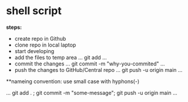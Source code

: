 # shell script

**steps:**
* create repo in Github
* clone repo in local laptop
* start developing
* add the files to temp area
...
git add <file-name>
...
* commit the changes
...
git commit -m "why-you-commited"
...
* push the changes to GitHub/Central repo
...
git push -u origin main
...

**nameing convention: use small case with hyphons(-)

...
git add . ; git commit -m "some-message"; git push -u origin main
...
